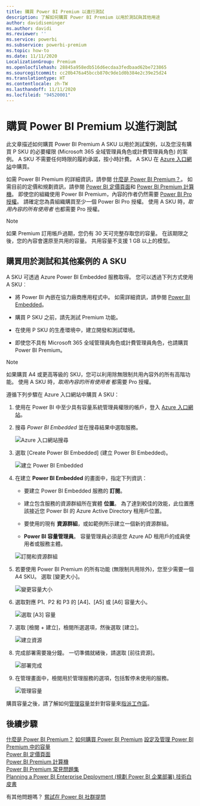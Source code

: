 ```yaml
---
title: 購買 Power BI Premium 以進行測試
description: 了解如何購買 Power BI Premium 以用於測試與其他用途
author: davidiseminger
ms.author: davidi
ms.reviewer: ''
ms.service: powerbi
ms.subservice: powerbi-premium
ms.topic: how-to
ms.date: 11/11/2020
LocalizationGroup: Premium
ms.openlocfilehash: 28845a958edb516d6ecdaa3fedbaad62be723865
ms.sourcegitcommit: cc20b476a45bccb870c9de1d0b384e2c39e25d24
ms.translationtype: HT
ms.contentlocale: zh-TW
ms.lasthandoff: 11/11/2020
ms.locfileid: "94520001"
---
```

# <a name="purchase-power-bi-premium-for-testing"></a>購買 Power BI Premium 以進行測試

此文章描述如何購買 Power BI Premium A SKU 以用於測試案例，以及您沒有購買 P SKU 的必要權限 (Microsoft 365 全域管理員角色或計費管理員角色) 的案例。 A SKU 不需要任何時限的履約承諾，按小時計費。 A SKU 在 [Azure 入口網站](https://portal.azure.com)中購買。

如需 Power BI Premium 的詳細資訊，請參閱 [什麼是 Power BI Premium？](service-premium-what-is.md)。 如需目前的定價和規劃資訊，請參閱 [Power BI 定價頁面](https://powerbi.microsoft.com/pricing/)和 [Power BI Premium 計算機](https://powerbi.microsoft.com/calculator/)。 即使您的組織使用 Power BI Premium，內容的作者仍然需要 [Power BI Pro 授權](service-admin-purchasing-power-bi-pro.md)。 請確定您為貴組織購買至少一個 Power BI Pro 授權。 使用 A SKU 時，_取用內容的所有使用者_ 也都需要 Pro 授權。

> [!NOTE]
> 如果 Premium 訂用帳戶過期，您仍有 30 天可完整存取您的容量。 在該期限之後，您的內容會還原至共用的容量。 共用容量不支援 1 GB 以上的模型。

## <a name="purchase-a-skus-for-testing-and-other-scenarios"></a>購買用於測試和其他案例的 A SKU

A SKU 可透過 Azure Power BI Embedded 服務取得。 您可以透過下列方式使用 A SKU︰

- 將 Power BI 內嵌在協力廠商應用程式中。 如需詳細資訊，請參閱 [Power BI Embedded](../developer/embedded/azure-pbie-what-is-power-bi-embedded.md)。

- 購買 P SKU 之前，請先測試 Premium 功能。

- 在使用 P SKU 的生產環境中，建立開發和測試環境。

- 即使您不具有 Microsoft 365 全域管理員角色或計費管理員角色，也請購買 Power BI Premium。

> [!NOTE]
> 如果購買 A4 或更高等級的 SKU，您可以利用除無限制共用內容外的所有高階功能。 使用 A SKU 時，_取用內容的所有使用者_ 都需要 Pro 授權。

遵循下列步驟在 Azure 入口網站中購買 A SKU：

1. 使用在 Power BI 中至少具有容量系統管理員權限的帳戶，登入 [Azure 入口網站](https://portal.azure.com)。

1. 搜尋 _Power BI Embedded_ 並在搜尋結果中選取服務。

    ![Azure 入口網站搜尋](media/service-admin-premium-purchase/azure-portal-search.png)

1. 選取 [Create Power BI Embedded] \(建立 Power BI Embedded\)。

    ![建立 Power BI Embedded](media/service-admin-premium-purchase/create-power-bi-embedded.png)

1. 在建立 **Power BI Embedded** 的畫面中，指定下列資訊：

    - 要建立 Power BI Embedded 服務的 **訂閱**。

    - 建立包含服務的資源群組所在實體 **位置**。 為了達到較佳的效能，此位置應該接近您 Power BI 的 Azure Active Directory 租用戶位置。

    - 要使用的現有 **資源群組**，或如範例所示建立一個新的資源群組。

    - **Power BI 容量管理員**。 容量管理員必須是您 Azure AD 租用戶的成員使用者或服務主體。

    ![訂閱和資源群組](media/service-admin-premium-purchase/subscription-resource-group.png)

1. 若要使用 Power BI Premium 的所有功能 (無限制共用除外)，您至少需要一個 A4 SKU。 選取 [變更大小]。

    ![變更容量大小](media/service-admin-premium-purchase/change-capacity-size.png)

1. 選取對應 P1、P2 和 P3 的 [A4]、[A5] 或 [A6] 容量大小。

    ![選取 [A3] 容量](media/service-admin-premium-purchase/select-a3-capacity.png)

1. 選取 [檢閱 + 建立]，檢閱所選選項，然後選取 [建立]。

    ![建立資源](media/service-admin-premium-purchase/create-resource.png)

1. 完成部署需要幾分鐘。 一切準備就緒後，請選取 [前往資源]。

    ![部署完成](media/service-admin-premium-purchase/deployment-complete.png)

1. 在管理畫面中，檢閱用於管理服務的選項，包括暫停未使用的服務。

    ![管理容量](media/service-admin-premium-purchase/manage-capacity.png)

購買容量之後，請了解如何[管理容量](service-admin-premium-manage.md#manage-capacity)並針對容量來[指派工作區](service-admin-premium-manage.md#assign-a-workspace-to-a-capacity)。

## <a name="next-steps"></a>後續步驟

[什麼是 Power BI Premium？](service-premium-what-is.md)
[如何購買 Power BI Premium](service-admin-premium-purchase.md)
[設定及管理 Power BI Premium 中的容量](service-admin-premium-manage.md)\
[Power BI 定價頁面](https://powerbi.microsoft.com/pricing/)\
[Power BI Premium 計算機](https://powerbi.microsoft.com/calculator/)\
[Power BI Premium 常見問題集](service-premium-faq.md)\
[Planning a Power BI Enterprise Deployment (規劃 Power BI 企業部署) 技術白皮書](https://aka.ms/pbienterprisedeploy)

有其他問題嗎？ [嘗試在 Power BI 社群提問](https://community.powerbi.com/)
